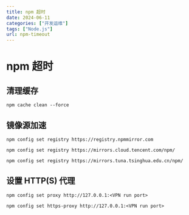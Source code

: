 ```yaml
---
title: npm 超时
date: 2024-06-11
categories: ["开发运维"]
tags: ["Node.js"]
url: npm-timeout
---
```


<!--more-->

# npm 超时

## 清理缓存

```
npm cache clean --force
```

## 镜像源加速

```
npm config set registry https://registry.npmmirror.com
```

```
npm config set registry https://mirrors.cloud.tencent.com/npm/
```

```
npm config set registry https://mirrors.tuna.tsinghua.edu.cn/npm/
```

## 设置 HTTP(S) 代理

```
npm config set proxy http://127.0.0.1:<VPN run port>
```

```
npm config set https-proxy http://127.0.0.1:<VPN run port>
```
